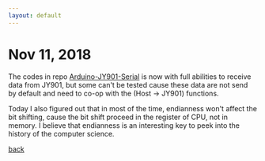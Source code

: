 ```yaml
---
layout: default
---
```


# Nov 11, 2018

The codes in repo [Arduino-JY901-Serial](https://github.com/tic-toc-developer/Arduino-JY901-Serial) is now with full abilities to receive data from JY901, but some can't be tested cause these data are not send by default and need to co-op with the (Host -> JY901) functions.  

Today I also figured out that in most of the time, endianness won't affect the bit shifting, cause the bit shift proceed in the register of CPU, not in memory. I believe that endianness is an interesting key to peek into the history of the computer science.

[back](/)
